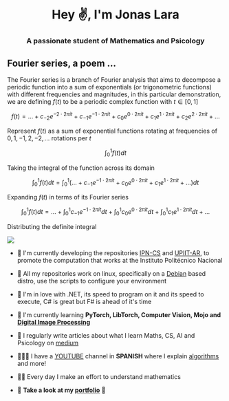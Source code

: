 <h1 align="center">Hey ✌, I'm Jonas Lara</h1>
<h3 align="center">A passionate student of Mathematics and Psicology</h3>

<!--
![Object Detection](./Sources/ComputerVision.gif)
_Object detection with image segmentation - Lib. Tlaxcala_
-->

## Fourier series, a poem ...

The Fourier series is a branch of Fourier analysis that aims to decompose a periodic function into a sum of exponentials (or trigonometric functions) with different frequencies and magnitudes, in this particular demonstration, we are defining $f(t)$ to be a periodic complex function with $t\in[0, 1]$

$$
f(t) = \dots + c_{-2}e^{-2\cdot 2\pi it} + c_{-1}e^{-1\cdot 2\pi it} + c_{0}e^{0\cdot 2\pi it} + c_{1}e^{1\cdot 2\pi it} + c_{2}e^{2\cdot 2\pi it} + \dots
$$

Represent $f(t)$ as a sum of exponential functions rotating at frequencies of $0, 1, -1, 2, -2, ...$ rotations per $t$

$$
\int_0^1 f(t) dt
$$

Taking the integral of the function across its domain

$$
\int_0^1 f(t) dt = \int_0^1 (\dots + c_{-1}e^{-1\cdot 2\pi it} + c_{0}e^{0\cdot 2\pi it} + c_{1}e^{1\cdot 2\pi it} + \dots)dt
$$

Expanding $f(t)$ in terms of its Fourier series

$$
\int_0^1 f(t) dt = \dots + \int_0^1c_{-1}e^{-1\cdot 2\pi it}dt + \int_0^1c_{0}e^{0\cdot 2\pi it}dt + \int_0^1c_{1}e^{1\cdot 2\pi it}dt + \dots
$$

Distributing the definite integral

![](https://komarev.com/ghpvc/?username=Jonas-Lara)

- 🔭 I'm currently developing the repositories [IPN-CS](https://github.com/Jonas-Lara/IPN-CS) and [UPIIT-AR](https://github.com/Jonas-Lara/UPIIT-AR), to promote the computation that works at the Instituto Politécnico Nacional

- 🐧 All my repositories work on linux, specifically on a [Debian](https://www.debian.org/index.html) based distro, use the scripts to configure your environment

- 🎥 I'm in love with .NET, its speed to program on it and its speed to execute, C# is great but F# is ahead of it's time

- 🌱 I'm currently learning **PyTorch, LibTorch, Computer Vision, Mojo and [Digital Image Processing](https://github.com/Jonas-Lara/DIP)**

- 📝 I regularly write articles about what I learn Maths, CS, AI and Psicology on [medium](https://medium.com/@jonas_lara)

- 🙋🏽‍♂️ I have a [YOUTUBE](https://www.youtube.com/@Jonas-1ara) channel in **SPANISH** where I explain [algorithms](https://github.com/Jonas-Lara/Rock-Lee) and more!

- ✍🏽 Every day I make an effort to understand mathematics


- 👀 **Take a look at my [portfolio](https://jonas-lara.github.io/Portfolio-AI/)** 💼

